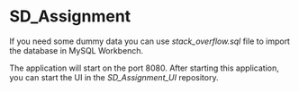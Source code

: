 # SD_Assignment

If you need some dummy data you can use *stack_overflow.sql* file to import the database in MySQL Workbench.

The application will start on the port 8080. After starting this application, you can start the UI in the *SD_Assignment_UI* repository.